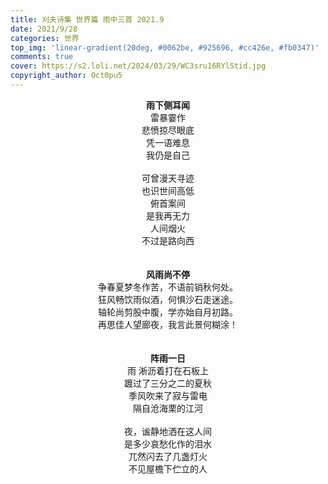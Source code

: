 ```yaml
---
title: 刈夫诗集 世界篇 雨中三首 2021.9
date: 2021/9/28
categories: 世界
top_img: 'linear-gradient(20deg, #0062be, #925696, #cc426e, #fb0347)'
comments: true
cover: https://s2.loli.net/2024/03/29/WC3sru16RYlStid.jpg
copyright_author: Oct0pu5
---
```


<center>
<b>雨下侧耳闻</b><br>
雷暴霎作<br>
悲愤掠尽眼底<br>
凭一语难息<br>
我仍是自己<br>
<br>
可曾漫天寻迹<br>
也识世间高低<br>
俯首案间<br>
是我再无力<br>
人间烟火<br>
不过是路向西<br>
</center>
<br>
<br>
<center>
<b>风雨尚不停</b><br>
争春夏梦冬作苦，不语前销秋何处。<br>
狂风畅饮雨似酒，何惧沙石走迷途。<br>
轴轮尚剪股中腹，学亦始自月初路。<br>
再思佳人望廊夜，我言此景何糊涂！<br>
</center>
<br>
<br>
<center>
<b>阵雨一日</b><br>
雨 淅沥着打在石板上<br>
踱过了三分之二的夏秋<br>
季风吹来了寂与雷电<br>
隔自沧海栗的江河<br>
<br>
夜，谧静地洒在这人间<br>
是多少哀愁化作的泪水<br>
兀然闪去了几盏灯火<br>
不见屋檐下伫立的人<br>
</center>